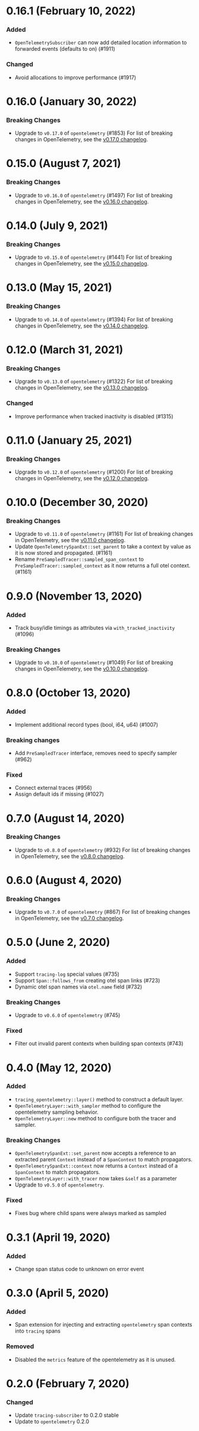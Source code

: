 # 0.16.1 (February 10, 2022)

### Added

- `OpenTelemetrySubscriber` can now add detailed location information to
  forwarded events (defaults to on) (#1911)

### Changed

- Avoid allocations to improve performance (#1917)

# 0.16.0 (January 30, 2022)

### Breaking Changes

- Upgrade to `v0.17.0` of `opentelemetry` (#1853)
  For list of breaking changes in OpenTelemetry, see the
  [v0.17.0 changelog](https://github.com/open-telemetry/opentelemetry-rust/blob/main/opentelemetry/CHANGELOG.md#v0170).

# 0.15.0 (August 7, 2021)

### Breaking Changes

- Upgrade to `v0.16.0` of `opentelemetry` (#1497)
  For list of breaking changes in OpenTelemetry, see the
  [v0.16.0 changelog](https://github.com/open-telemetry/opentelemetry-rust/blob/main/opentelemetry/CHANGELOG.md#v0160).

# 0.14.0 (July 9, 2021)

### Breaking Changes

- Upgrade to `v0.15.0` of `opentelemetry` (#1441)
  For list of breaking changes in OpenTelemetry, see the
  [v0.15.0 changelog](https://github.com/open-telemetry/opentelemetry-rust/blob/main/opentelemetry/CHANGELOG.md#v0150).

# 0.13.0 (May 15, 2021)

### Breaking Changes

- Upgrade to `v0.14.0` of `opentelemetry` (#1394)
  For list of breaking changes in OpenTelemetry, see the
  [v0.14.0 changelog](https://github.com/open-telemetry/opentelemetry-rust/blob/main/opentelemetry/CHANGELOG.md#v0140).

# 0.12.0 (March 31, 2021)

### Breaking Changes

- Upgrade to `v0.13.0` of `opentelemetry` (#1322)
  For list of breaking changes in OpenTelemetry, see the
  [v0.13.0 changelog](https://github.com/open-telemetry/opentelemetry-rust/blob/main/opentelemetry/CHANGELOG.md#v0130).

### Changed

- Improve performance when tracked inactivity is disabled (#1315)

# 0.11.0 (January 25, 2021)

### Breaking Changes

- Upgrade to `v0.12.0` of `opentelemetry` (#1200)
  For list of breaking changes in OpenTelemetry, see the
  [v0.12.0 changelog](https://github.com/open-telemetry/opentelemetry-rust/blob/main/opentelemetry/CHANGELOG.md#v0120).

# 0.10.0 (December 30, 2020)

### Breaking Changes

- Upgrade to `v0.11.0` of `opentelemetry` (#1161)
  For list of breaking changes in OpenTelemetry, see the
  [v0.11.0 changelog](https://github.com/open-telemetry/opentelemetry-rust/blob/master/opentelemetry/CHANGELOG.md#v0110).
- Update `OpenTelemetrySpanExt::set_parent` to take a context by value as it is
  now stored and propagated. (#1161)
- Rename `PreSampledTracer::sampled_span_context` to
  `PreSampledTracer::sampled_context` as it now returns a full otel context. (#1161)

# 0.9.0 (November 13, 2020)

### Added

- Track busy/idle timings as attributes via `with_tracked_inactivity` (#1096)

### Breaking Changes

- Upgrade to `v0.10.0` of `opentelemetry` (#1049)
  For list of breaking changes in OpenTelemetry, see the
  [v0.10.0 changelog](https://github.com/open-telemetry/opentelemetry-rust/blob/master/opentelemetry/CHANGELOG.md#v0100).

# 0.8.0 (October 13, 2020)

### Added

- Implement additional record types (bool, i64, u64) (#1007)

### Breaking changes

- Add `PreSampledTracer` interface, removes need to specify sampler (#962)

### Fixed

- Connect external traces (#956)
- Assign default ids if missing (#1027)

# 0.7.0 (August 14, 2020)

### Breaking Changes

- Upgrade to `v0.8.0` of `opentelemetry` (#932)
  For list of breaking changes in OpenTelemetry, see the
  [v0.8.0 changelog](https://github.com/open-telemetry/opentelemetry-rust/blob/master/CHANGELOG.md#v080).

# 0.6.0 (August 4, 2020)

### Breaking Changes

- Upgrade to `v0.7.0` of `opentelemetry` (#867)
  For list of breaking changes in OpenTelemetry, see the
  [v0.7.0 changelog](https://github.com/open-telemetry/opentelemetry-rust/blob/master/CHANGELOG.md#v070).

# 0.5.0 (June 2, 2020)

### Added

- Support `tracing-log` special values (#735)
- Support `Span::follows_from` creating otel span links (#723)
- Dynamic otel span names via `otel.name` field (#732)

### Breaking Changes

- Upgrade to `v0.6.0` of `opentelemetry` (#745)

### Fixed

- Filter out invalid parent contexts when building span contexts (#743)

# 0.4.0 (May 12, 2020)

### Added

- `tracing_opentelemetry::layer()` method to construct a default layer.
- `OpenTelemetryLayer::with_sampler` method to configure the opentelemetry
  sampling behavior.
- `OpenTelemetryLayer::new` method to configure both the tracer and sampler.

### Breaking Changes

- `OpenTelemetrySpanExt::set_parent` now accepts a reference to an extracted
  parent `Context` instead of a `SpanContext` to match propagators.
- `OpenTelemetrySpanExt::context` now returns a `Context` instead of a
  `SpanContext` to match propagators.
- `OpenTelemetryLayer::with_tracer` now takes `&self` as a parameter
- Upgrade to `v0.5.0` of `opentelemetry`.

### Fixed

- Fixes bug where child spans were always marked as sampled

# 0.3.1 (April 19, 2020)

### Added

- Change span status code to unknown on error event

# 0.3.0 (April 5, 2020)

### Added

- Span extension for injecting and extracting `opentelemetry` span contexts
  into `tracing` spans

### Removed

- Disabled the `metrics` feature of the opentelemetry as it is unused.

# 0.2.0 (February 7, 2020)

### Changed

- Update `tracing-subscriber` to 0.2.0 stable
- Update to `opentelemetry` 0.2.0
